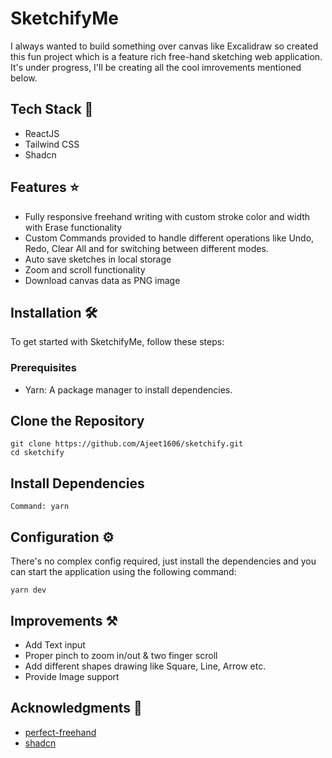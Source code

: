# SketchifyMe

I always wanted to build something over canvas like Excalidraw so created this fun project which is a feature rich free-hand sketching web application. It's under progress, I'll be creating all the cool imrovements mentioned below.


## Tech Stack 🚀

- ReactJS
- Tailwind CSS
- Shadcn

## Features ⭐
- Fully responsive freehand writing with custom stroke color and width with Erase functionality
- Custom Commands provided to handle different operations like Undo, Redo, Clear All and for switching between different modes.
- Auto save sketches in local storage
- Zoom and scroll functionality
- Download canvas data as PNG image

## Installation 🛠️
To get started with SketchifyMe, follow these steps:

### Prerequisites
- Yarn: A package manager to install dependencies.

## Clone the Repository
```
git clone https://github.com/Ajeet1606/sketchify.git
cd sketchify
```

## Install Dependencies
```
Command: yarn
```

## Configuration ⚙️
There's no complex config required, just install the dependencies and you can start the application using the following command:
```
yarn dev
```

## Improvements ⚒️
- Add Text input
- Proper pinch to zoom in/out & two finger scroll
- Add different shapes drawing like Square, Line, Arrow etc.
- Provide Image support

## Acknowledgments 🙏
- [perfect-freehand](https://www.npmjs.com/package/perfect-freehand)
- [shadcn](https://ui.shadcn.com/)